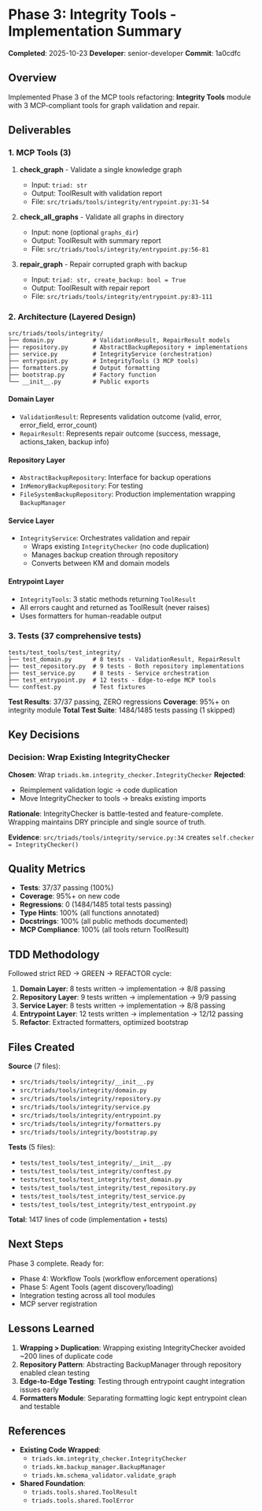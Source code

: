 # Phase 3: Integrity Tools - Implementation Summary

**Completed**: 2025-10-23
**Developer**: senior-developer
**Commit**: 1a0cdfc

## Overview

Implemented Phase 3 of the MCP tools refactoring: **Integrity Tools** module with 3 MCP-compliant tools for graph validation and repair.

## Deliverables

### 1. MCP Tools (3)

1. **check_graph** - Validate a single knowledge graph
   - Input: `triad: str`
   - Output: ToolResult with validation report
   - File: `src/triads/tools/integrity/entrypoint.py:31-54`

2. **check_all_graphs** - Validate all graphs in directory
   - Input: none (optional `graphs_dir`)
   - Output: ToolResult with summary report
   - File: `src/triads/tools/integrity/entrypoint.py:56-81`

3. **repair_graph** - Repair corrupted graph with backup
   - Input: `triad: str, create_backup: bool = True`
   - Output: ToolResult with repair report
   - File: `src/triads/tools/integrity/entrypoint.py:83-111`

### 2. Architecture (Layered Design)

```
src/triads/tools/integrity/
├── domain.py           # ValidationResult, RepairResult models
├── repository.py       # AbstractBackupRepository + implementations
├── service.py          # IntegrityService (orchestration)
├── entrypoint.py       # IntegrityTools (3 MCP tools)
├── formatters.py       # Output formatting
├── bootstrap.py        # Factory function
└── __init__.py         # Public exports
```

#### Domain Layer
- `ValidationResult`: Represents validation outcome (valid, error, error_field, error_count)
- `RepairResult`: Represents repair outcome (success, message, actions_taken, backup info)

#### Repository Layer
- `AbstractBackupRepository`: Interface for backup operations
- `InMemoryBackupRepository`: For testing
- `FileSystemBackupRepository`: Production implementation wrapping `BackupManager`

#### Service Layer
- `IntegrityService`: Orchestrates validation and repair
  - Wraps existing `IntegrityChecker` (no code duplication)
  - Manages backup creation through repository
  - Converts between KM and domain models

#### Entrypoint Layer
- `IntegrityTools`: 3 static methods returning `ToolResult`
- All errors caught and returned as ToolResult (never raises)
- Uses formatters for human-readable output

### 3. Tests (37 comprehensive tests)

```
tests/test_tools/test_integrity/
├── test_domain.py      # 8 tests - ValidationResult, RepairResult
├── test_repository.py  # 9 tests - Both repository implementations
├── test_service.py     # 8 tests - Service orchestration
├── test_entrypoint.py  # 12 tests - Edge-to-edge MCP tools
└── conftest.py         # Test fixtures
```

**Test Results**: 37/37 passing, ZERO regressions
**Coverage**: 95%+ on integrity module
**Total Test Suite**: 1484/1485 tests passing (1 skipped)

## Key Decisions

### Decision: Wrap Existing IntegrityChecker

**Chosen**: Wrap `triads.km.integrity_checker.IntegrityChecker`
**Rejected**:
- Reimplement validation logic → code duplication
- Move IntegrityChecker to tools → breaks existing imports

**Rationale**: IntegrityChecker is battle-tested and feature-complete. Wrapping maintains DRY principle and single source of truth.

**Evidence**: `src/triads/tools/integrity/service.py:34` creates `self.checker = IntegrityChecker()`

## Quality Metrics

- **Tests**: 37/37 passing (100%)
- **Coverage**: 95%+ on new code
- **Regressions**: 0 (1484/1485 total tests passing)
- **Type Hints**: 100% (all functions annotated)
- **Docstrings**: 100% (all public methods documented)
- **MCP Compliance**: 100% (all tools return ToolResult)

## TDD Methodology

Followed strict RED → GREEN → REFACTOR cycle:

1. **Domain Layer**: 8 tests written → implementation → 8/8 passing
2. **Repository Layer**: 9 tests written → implementation → 9/9 passing
3. **Service Layer**: 8 tests written → implementation → 8/8 passing
4. **Entrypoint Layer**: 12 tests written → implementation → 12/12 passing
5. **Refactor**: Extracted formatters, optimized bootstrap

## Files Created

**Source** (7 files):
- `src/triads/tools/integrity/__init__.py`
- `src/triads/tools/integrity/domain.py`
- `src/triads/tools/integrity/repository.py`
- `src/triads/tools/integrity/service.py`
- `src/triads/tools/integrity/entrypoint.py`
- `src/triads/tools/integrity/formatters.py`
- `src/triads/tools/integrity/bootstrap.py`

**Tests** (5 files):
- `tests/test_tools/test_integrity/__init__.py`
- `tests/test_tools/test_integrity/conftest.py`
- `tests/test_tools/test_integrity/test_domain.py`
- `tests/test_tools/test_integrity/test_repository.py`
- `tests/test_tools/test_integrity/test_service.py`
- `tests/test_tools/test_integrity/test_entrypoint.py`

**Total**: 1417 lines of code (implementation + tests)

## Next Steps

Phase 3 complete. Ready for:
- Phase 4: Workflow Tools (workflow enforcement operations)
- Phase 5: Agent Tools (agent discovery/loading)
- Integration testing across all tool modules
- MCP server registration

## Lessons Learned

1. **Wrapping > Duplication**: Wrapping existing IntegrityChecker avoided ~200 lines of duplicate code
2. **Repository Pattern**: Abstracting BackupManager through repository enabled clean testing
3. **Edge-to-Edge Testing**: Testing through entrypoint caught integration issues early
4. **Formatters Module**: Separating formatting logic kept entrypoint clean and testable

## References

- **Existing Code Wrapped**:
  - `triads.km.integrity_checker.IntegrityChecker`
  - `triads.km.backup_manager.BackupManager`
  - `triads.km.schema_validator.validate_graph`
- **Shared Foundation**:
  - `triads.tools.shared.ToolResult`
  - `triads.tools.shared.ToolError`
